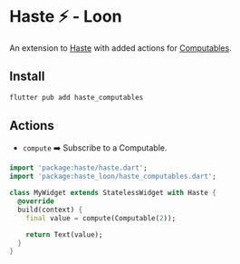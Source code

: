 # Haste ⚡️ - Loon

An extension to [Haste](https://github.com/danReynolds/haste/tree/main/packages/haste) with added actions for [Computables](https://github.com/danReynolds/computables).

## Install

```dart
flutter pub add haste_computables
```

## Actions

* `compute` ➡️ Subscribe to a Computable.

```dart
import 'package:haste/haste.dart';
import 'package:haste_loon/haste_computables.dart';

class MyWidget extends StatelessWidget with Haste {
  @override
  build(context) {
    final value = compute(Computable(2));

    return Text(value);
  }
}
```